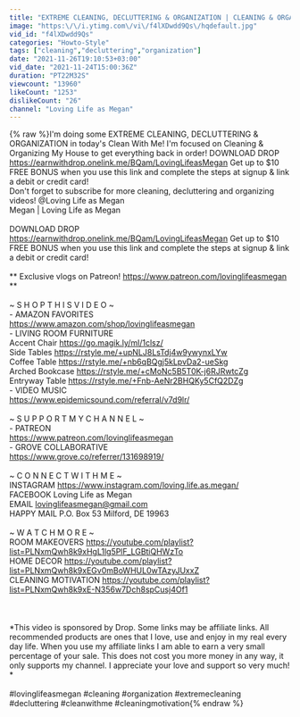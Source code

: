 ```yaml
---
title: "EXTREME CLEANING, DECLUTTERING & ORGANIZATION | CLEANING & ORGANIZING MY HOUSE | EXTREME CLEAN W\/ ME"
image: "https:\/\/i.ytimg.com\/vi\/f4lXDwdd9Qs\/hqdefault.jpg"
vid_id: "f4lXDwdd9Qs"
categories: "Howto-Style"
tags: ["cleaning","decluttering","organization"]
date: "2021-11-26T19:10:53+03:00"
vid_date: "2021-11-24T15:00:36Z"
duration: "PT22M32S"
viewcount: "13960"
likeCount: "1253"
dislikeCount: "26"
channel: "Loving Life as Megan"
---
```

{% raw %}I'm doing some EXTREME CLEANING, DECLUTTERING &amp; ORGANIZATION in today's Clean With Me! I'm focused on Cleaning &amp; Organizing My House to get everything back in order!  DOWNLOAD DROP <a rel="nofollow" target="blank" href="https://earnwithdrop.onelink.me/BQam/LovingLifeasMegan">https://earnwithdrop.onelink.me/BQam/LovingLifeasMegan</a>   Get up to $10 FREE BONUS when you use this link and complete the steps at signup &amp; link a debit or credit card!<br />Don't forget to subscribe for more cleaning, decluttering and organizing videos!  @Loving Life as Megan  <br />Megan | Loving Life as Megan<br /><br />DOWNLOAD DROP <a rel="nofollow" target="blank" href="https://earnwithdrop.onelink.me/BQam/LovingLifeasMegan">https://earnwithdrop.onelink.me/BQam/LovingLifeasMegan</a>  Get up to $10 FREE BONUS when you use this link and complete the steps at signup &amp; link a debit or credit card!<br /><br />** Exclusive vlogs on Patreon!  <a rel="nofollow" target="blank" href="https://www.patreon.com/lovinglifeasmegan">https://www.patreon.com/lovinglifeasmegan</a> **<br /><br />~ S H O P  T H I S  V I D E O ~<br /> - AMAZON FAVORITES  <br /><a rel="nofollow" target="blank" href="https://www.amazon.com/shop/lovinglifeasmegan">https://www.amazon.com/shop/lovinglifeasmegan</a><br /> - LIVING ROOM FURNITURE<br />Accent Chair  <a rel="nofollow" target="blank" href="https://go.magik.ly/ml/1clsz/">https://go.magik.ly/ml/1clsz/</a><br />Side Tables  <a rel="nofollow" target="blank" href="https://rstyle.me/+upNLJ8LsTdj4w9ywynxLYw">https://rstyle.me/+upNLJ8LsTdj4w9ywynxLYw</a><br />Coffee Table  <a rel="nofollow" target="blank" href="https://rstyle.me/+nb6qBQgj5kLpvDa2-ueSkg">https://rstyle.me/+nb6qBQgj5kLpvDa2-ueSkg</a><br />Arched Bookcase  <a rel="nofollow" target="blank" href="https://rstyle.me/+cMoNc5B5T0K-j6RJRwtcZg">https://rstyle.me/+cMoNc5B5T0K-j6RJRwtcZg</a><br />Entryway Table  <a rel="nofollow" target="blank" href="https://rstyle.me/+Fnb-AeNr2BHQKy5CfQ2DZg">https://rstyle.me/+Fnb-AeNr2BHQKy5CfQ2DZg</a><br /> - VIDEO MUSIC<br /><a rel="nofollow" target="blank" href="https://www.epidemicsound.com/referral/v7d9lr/">https://www.epidemicsound.com/referral/v7d9lr/</a><br /><br />~ S U P P O R T  M Y  C H A N N E L ~<br /> - PATREON<br /><a rel="nofollow" target="blank" href="https://www.patreon.com/lovinglifeasmegan">https://www.patreon.com/lovinglifeasmegan</a><br /> - GROVE COLLABORATIVE<br /><a rel="nofollow" target="blank" href="https://www.grove.co/referrer/131698919/">https://www.grove.co/referrer/131698919/</a><br /><br />~ C O N N E C T  W I T H  M E ~<br />INSTAGRAM  <a rel="nofollow" target="blank" href="https://www.instagram.com/loving.life.as.megan/">https://www.instagram.com/loving.life.as.megan/</a><br />FACEBOOK  Loving Life as Megan<br />EMAIL  lovinglifeasmegan@gmail.com<br />HAPPY MAIL  P.O. Box 53 Milford, DE 19963<br /><br />~ W A T C H  M O R E ~<br />ROOM MAKEOVERS  <a rel="nofollow" target="blank" href="https://youtube.com/playlist?list=PLNxmQwh8k9xHgL1lg5PlF_LGBtiQHWzTo">https://youtube.com/playlist?list=PLNxmQwh8k9xHgL1lg5PlF_LGBtiQHWzTo</a><br />HOME DECOR  <a rel="nofollow" target="blank" href="https://youtube.com/playlist?list=PLNxmQwh8k9xEGv0mBoWHUL0wTAzyJUxxZ">https://youtube.com/playlist?list=PLNxmQwh8k9xEGv0mBoWHUL0wTAzyJUxxZ</a><br />CLEANING MOTIVATION  <a rel="nofollow" target="blank" href="https://youtube.com/playlist?list=PLNxmQwh8k9xE-N356w7Dch8spCusj4Of1">https://youtube.com/playlist?list=PLNxmQwh8k9xE-N356w7Dch8spCusj4Of1</a><br /><br /><br /><br />*This video is sponsored by Drop. Some links may be affiliate links. All recommended products are ones that I love, use and enjoy in my real every day life.  When you use my affiliate links I am able to earn a very small percentage of your sale.  This does not cost you more money in any way, it only supports my channel.  I appreciate your love and support so very much! *<br /><br />#lovinglifeasmegan #cleaning #organization #extremecleaning #decluttering #cleanwithme #cleaningmotivation{% endraw %}
